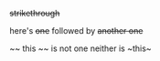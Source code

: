 ~~strikethrough~~

here's ~~one~~ followed by ~~another one~~

~~ this ~~ is not one neither is ~this~